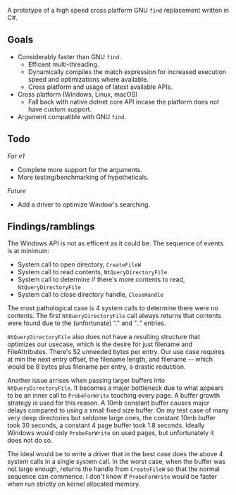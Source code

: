 A prototype of a high speed cross platform GNU `find` replacement written in C#.

Goals
----
* Considerably faster than GNU `find`.
    * Efficent multi-threading.
    * Dynamically compiles the match expression for increased execution speed and optimizations where available.
    * Cross platform and usage of latest available APIs.
* Cross platform (Windows, Linux, macOS)
    * Fall back with native dotnet core API incase the platform does not have custom support.
* Argument compatible with GNU `find`.

Todo
----

*For v1*
* Complete more support for the arguments.
* More testing/benchmarking of hypotheticals.

*Future*
* Add a driver to optimize Window's searching.

Findings/ramblings
----
The Windows API is not as efficent as it could be. The sequence of events is at minimum:
* System call to open directory, `CreateFileW`
* System call to read contents, `NtQueryDirectoryFile`
* System call to determine if there's more contents to read, `NtQueryDirectoryFile`
* System call to close directory handle, `CloseHandle`

The most pathological case is 4 system calls to determine there were no contents. The first `NtQueryDirectoryFile`
call always returns that contents were found due to the (unfortunate) "." and ".." entries.

`NtQueryDirectoryFile` also does not have a resulting structure that optimizes our usecase, which is the desire for
just filename and FileAttributes. There's 52 unneeded bytes per entry. Our use case requires at min the next entry
offset, the filename length, and filename -- which would be 8 bytes plus filename per entry, a drastic reduction.

Another issue arrises when passing larger buffers into `NtQueryDirectoryFile`. It becomes a major bottleneck due to what
appears to be an inner call to `ProbeForWrite` touching every page. A buffer growth strategy is used for this reason.
A 10mb constant buffer causes major delays compared to using a small fixed size buffer. On my test case of many very
deep directories but seldome large ones, the constant 10mb buffer took 30 seconds, a constant 4 page buffer took 1.8
seconds. Ideally Windows would only `ProbeForWrite` on used pages, but unfortunately it does not do so.

The ideal would be to write a driver that in the best case does the above 4 system calls in a single system call. In
the worst case, when the buffer was not large enough, returns the handle from `CreateFileW` so that the normal sequence
can commence. I don't know if `ProbeForWrite` would be faster when run strictly on kernel allocated memory.